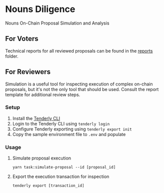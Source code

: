 # Nouns Diligence

Nouns On-Chain Proposal Simulation and Analysis

## For Voters

Technical reports for all reviewed proposals can be found in the [reports](./reports) folder.

## For Reviewers

Simulation is a useful tool for inspecting execution of complex on-chain proposals, but it's not the only tool that should be used. Consult the report template for additional review steps.

### Setup

1. Install the [Tenderly CLI](https://github.com/tenderly/tenderly-cli#installation)
2. Login to the Tenderly CLI using `tenderly login`
3. Configure Tenderly exporting using `tenderly export init`
4. Copy the sample environment file to `.env` and populate

### Usage

1. Simulate proposal execution
    ```
    yarn task:simulate-proposal --id [proposal_id]
    ```
2. Export the execution transaction for inspection
    ```
    tenderly export [transaction_id]
    ```

